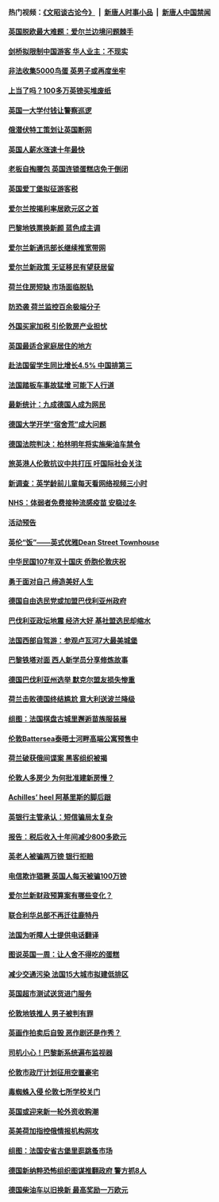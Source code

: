 #### 热门视频：[《文昭谈古论今》](https://github.com/gfw-breaker/wenzhao/blob/master/README.md?t=10190633) &nbsp;|&nbsp; [新唐人时事小品](https://github.com/gfw-breaker/ntdtv-comedy/blob/master/README.md?t=10190633) &nbsp;|&nbsp; [新唐人中国禁闻](https://github.com/gfw-breaker/ntdtv-news/blob/master/README.md?t=10190633)

#### [英国脱欧最大难题：爱尔兰边境问题棘手](../pages/nsc974/n10793065.md?t=10190633) 

#### [剑桥拟限制中国游客 华人业主：不现实](../pages/nsc974/n10793028.md?t=10190633) 

#### [非法收集5000鸟蛋 英男子或再度坐牢](../pages/nsc974/n10793168.md?t=10190633) 

#### [上当了吗？100多万英镑买堆废纸](../pages/nsc974/n10793153.md?t=10190633) 

#### [英国一大学付钱让警察巡逻](../pages/nsc974/n10793144.md?t=10190633) 

#### [俄潜伏特工策划让英国断网](../pages/nsc974/n10793138.md?t=10190633) 

#### [英国人薪水涨速十年最快](../pages/nsc974/n10793134.md?t=10190633) 

#### [老板自掏腰包 英国连锁蛋糕店免于倒闭](../pages/nsc974/n10793123.md?t=10190633) 

#### [英国爱丁堡拟征游客税](../pages/nsc974/n10793043.md?t=10190633) 

#### [爱尔兰按揭利率居欧元区之首](../pages/nsc974/n10792636.md?t=10190633) 

#### [巴黎地铁票换新颜 蓝色成主调](../pages/nsc974/n10792539.md?t=10190633) 

#### [爱尔兰新通讯部长继续推宽带网](../pages/nsc974/n10792470.md?t=10190633) 

#### [爱尔兰新政策 无证移民有望获居留](../pages/nsc974/n10792193.md?t=10190633) 

#### [荷兰住房短缺 市场面临脱轨](../pages/nsc974/n10792107.md?t=10190633) 

#### [防恐袭 荷兰监控百余极端分子](../pages/nsc974/n10792022.md?t=10190633) 

#### [外国买家加税 引伦敦房产业担忧](../pages/nsc974/n10790977.md?t=10190633) 

#### [英国最适合家庭居住的地方](../pages/nsc974/n10790961.md?t=10190633) 

#### [赴法国留学生同比增长4.5% 中国排第三](../pages/nsc974/n10790702.md?t=10190633) 

#### [法国踏板车事故猛增 可能下人行道](../pages/nsc974/n10790752.md?t=10190633) 

#### [最新统计：九成德国人成为网民](../pages/nsc974/n10789368.md?t=10190633) 

#### [德国大学开学“宿舍荒”成大问题](../pages/nsc974/n10789287.md?t=10190633) 

#### [德国法院判决：柏林明年将实施柴油车禁令](../pages/nsc974/n10788104.md?t=10190633) 

#### [旅英港人伦敦抗议中共打压 吁国际社会关注](../pages/nsc974/n10788264.md?t=10190633) 

#### [新调查：英学龄前儿童每天看网络视频三小时](../pages/nsc974/n10788331.md?t=10190633) 

#### [NHS：体弱者免费接种流感疫苗 安稳过冬](../pages/nsc974/n10788326.md?t=10190633) 

#### [活动预告](../pages/nsc974/n10788321.md?t=10190633) 

#### [英伦“饭”——英式优雅Dean Street Townhouse](../pages/nsc974/n10788313.md?t=10190633) 

#### [中华民国107年双十国庆 侨胞伦敦庆祝](../pages/nsc974/n10788304.md?t=10190633) 

#### [勇于面对自己 缔造美好人生](../pages/nsc974/n10788275.md?t=10190633) 

#### [德国自由选民党或加盟巴伐利亚州政府](../pages/nsc974/n10788073.md?t=10190633) 

#### [巴伐利亚政坛地震  经济大好 基社盟选民却缩水](../pages/nsc974/n10787951.md?t=10190633) 

#### [法国西部自驾游：参观卢瓦河7大最美城堡](../pages/nsc974/n10760218.md?t=10190633) 

#### [巴黎铁塔对面 西人新学员分享修炼故事](../pages/nsc974/n10786939.md?t=10190633) 

#### [德国巴伐利亚州选举 默克尔盟友损失惨重](../pages/nsc974/n10783385.md?t=10190633) 

#### [荷兰击败德国终结尴尬 意大利送波兰降级](../pages/nsc974/n10783771.md?t=10190633) 

#### [组图：法国棋盘古城里邂逅苗族服装展](../pages/nsc974/n10781596.md?t=10190633) 

#### [伦敦Battersea泰晤士河畔高端公寓预售中](../pages/nsc974/n10780029.md?t=10190633) 

#### [荷兰破获俄间谍案 黑客组织被揭](../pages/nsc974/n10779265.md?t=10190633) 

#### [伦敦人多房少 为何批准建新房慢？](../pages/nsc974/n10779376.md?t=10190633) 

#### [Achilles’ heel 阿基里斯的脚后跟](../pages/nsc974/n10779364.md?t=10190633) 

#### [英银行主管承认：短信骗局太复杂](../pages/nsc974/n10779357.md?t=10190633) 

#### [报告：税后收入十年间减少800多欧元](../pages/nsc974/n10779342.md?t=10190633) 

#### [英老人被骗两万镑 银行拒赔](../pages/nsc974/n10779353.md?t=10190633) 

#### [电信欺诈猖獗 英国人每天被骗100万镑](../pages/nsc974/n10779322.md?t=10190633) 

#### [爱尔兰新财政预算案有哪些变化？](../pages/nsc974/n10779332.md?t=10190633) 

#### [联合利华总部不再迁往鹿特丹](../pages/nsc974/n10779315.md?t=10190633) 

#### [法国为听障人士提供电话翻译](../pages/nsc974/n10776654.md?t=10190633) 

#### [图说英国一周：让人舍不得吃的蛋糕](../pages/nsc974/n10776635.md?t=10190633) 

#### [减少交通污染 法国15大城市拟建低排区](../pages/nsc974/n10776580.md?t=10190633) 

#### [英国超市测试送货进门服务](../pages/nsc974/n10776623.md?t=10190633) 

#### [伦敦地铁推人 男子被判有罪](../pages/nsc974/n10776609.md?t=10190633) 

#### [英画作拍卖后自毁 恶作剧还是作秀？](../pages/nsc974/n10776576.md?t=10190633) 

#### [司机小心！巴黎新系统遍布监视器](../pages/nsc974/n10776510.md?t=10190633) 

#### [伦敦市政厅计划征用空置豪宅](../pages/nsc974/n10776569.md?t=10190633) 

#### [毒蜘蛛入侵 伦敦七所学校关门](../pages/nsc974/n10776564.md?t=10190633) 

#### [英国或迎来新一轮外资收购潮](../pages/nsc974/n10776549.md?t=10190633) 

#### [英美荷加指控俄情报机构网攻](../pages/nsc974/n10776535.md?t=10190633) 

#### [组图：法国安省古堡里逛跳蚤市场](../pages/nsc974/n10775210.md?t=10190633) 

#### [德国新纳粹恐怖组织图谋推翻政府 警方抓8人](../pages/nsc974/n10774321.md?t=10190633) 

#### [德国柴油车以旧换新 最高奖励一万欧元](../pages/nsc974/n10774269.md?t=10190633) 

